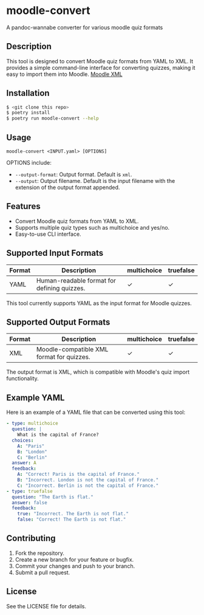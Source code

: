 # moodle-convert
A pandoc-wannabe converter for various moodle quiz formats

## Description
This tool is designed to convert Moodle quiz formats from YAML to XML. It provides a simple command-line interface for converting quizzes, making it easy to import them into Moodle.
[Moodle XML](https://docs.moodle.org/500/en/Moodle_XML_format)

## Installation

```bash
$ <git clone this repo>
$ poetry install
$ poetry run moodle-convert --help
```

## Usage

```
moodle-convert <INPUT.yaml> [OPTIONS]
```

OPTIONS include:
- `--output-format`: Output format. Default is `xml`.
- `--output`: Output filename. Default is the input filename with the extension of the output format appended.

## Features

- Convert Moodle quiz formats from YAML to XML.
- Supports multiple quiz types such as multichoice and yes/no.
- Easy-to-use CLI interface.

## Supported Input Formats

| Format      | Description                | multichoice | truefalse |
|-------------|----------------------------|-------------|-------|
| YAML        | Human-readable format for defining quizzes. | ✓           | ✓     |

This tool currently supports YAML as the input format for Moodle quizzes.

## Supported Output Formats

| Format      | Description                | multichoice | truefalse |
|-------------|----------------------------|-------------|-------|
| XML         | Moodle-compatible XML format for quizzes. | ✓           | ✓     |

The output format is XML, which is compatible with Moodle's quiz import functionality.

## Example YAML

Here is an example of a YAML file that can be converted using this tool:

```yaml
- type: multichoice
  question: |
    What is the capital of France?
  choices:
    A: "Paris"
    B: "London"
    C: "Berlin"
  answer: A
  feedback:
    A: "Correct! Paris is the capital of France."
    B: "Incorrect. London is not the capital of France."
    C: "Incorrect. Berlin is not the capital of France."
- type: truefalse
  question: "The Earth is flat."
  answer: false
  feedback:
    true: "Incorrect. The Earth is not flat."
    false: "Correct! The Earth is not flat."
```

## Contributing

1. Fork the repository.
2. Create a new branch for your feature or bugfix.
3. Commit your changes and push to your branch.
4. Submit a pull request.

## License

See the LICENSE file for details.

